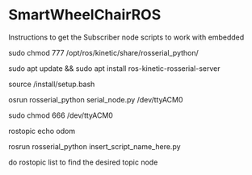 # SmartWheelChairROS

Instructions to get the Subscriber node scripts to work with embedded

sudo chmod 777 /opt/ros/kinetic/share/rosserial_python/

sudo apt update && sudo apt install ros-kinetic-rosserial-server

source <ws>/install/setup.bash

osrun rosserial_python serial_node.py /dev/ttyACM0

sudo chmod 666 /dev/ttyACM0 

rostopic echo odom

rosrun rosserial_python insert_script_name_here.py

do rostopic list to find the desired topic node 
